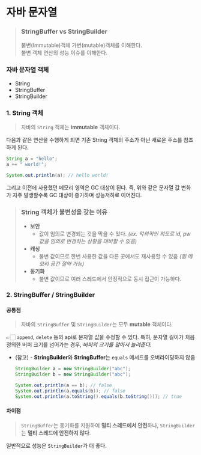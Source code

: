 # 자바 문자열

> ### StringBuffer vs StringBuilder
>
> 불변(Immutable)객체 가변(mutable)객체를 이해한다.  
> 불변 객체 연산의 성능 이슈를 이해한다.

### 자바 문자열 객체

- String
- StringBuffer
- StringBuilder

### 1. String 객체

> 자바의 `String` 객체는 **immutable** 객체이다.

다음과 같은 연산을 수행하게 되면 기존 String 객체의 주소가 아닌 새로운 주소를 참조하게 된다.

```java
String a = "hello";
a += " world!";

System.out.println(a); // hello world!
```

그리고 이전에 사용했던 메모리 영역은 GC 대상이 된다. 즉, 위와 같은 문자열 값 변화가 자주 발생할수록 GC 대상이 증가하며 성능저하로 이어진다.

> ### String 객체가 불변성을 갖는 이유
>
> - **보안**
>   - 값이 임의로 변경되는 것을 막을 수 있다. _(ex. 악의적인 의도로 id, pw 값을 임의로 변경하는 상황을 대비할 수 있음)_
> - **캐싱**
>   - 불변 값이므로 한번 사용한 값을 다른 곳에서도 재사용할 수 있음 _(힙 메모리 공간 절약 가능)_
> - **동기화**
>   - 불변 값이므로 여러 스레드에서 안정적으로 동시 접근이 가능하다.

### 2. StringBuffer / StringBuilder

#### 공통점

> 자바의 `StringBuffer` 및 `StringBuilder`는 모두 **mutable** 객체이다.

👉🏻 `append`, `delete` 등의 api로 문자열 값을 수정할 수 있다. 특히, 문자열 길이가 처음 정의한 버퍼 크기를 넘어가는 경우, _버퍼의 크기를 알아서 늘려준다._

- (참고) - **StringBuilder**와 **StringBuffer**는 `equals` 메서드를 오버라이딩하지 않음

  ```java
  StringBuilder a = new StringBuilder("abc");
  StringBuilder b = new StringBuilder("abc");

  System.out.println(a == b); // false
  System.out.println(a.equals(b)); // false
  System.out.println(a.toString().equals(b.toString())); // true
  ```

#### 차이점

> `StringBuffer`는 동기화를 지원하여 **멀티 스레드에서 안전**하나, `StringBuilder`는 **멀티 스레드에 안전하지 않다**.

일반적으로 성능은 `StringBuilder`가 더 좋다.

